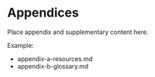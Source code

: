 # Appendices

Place appendix and supplementary content here.

Example:
- appendix-a-resources.md
- appendix-b-glossary.md
